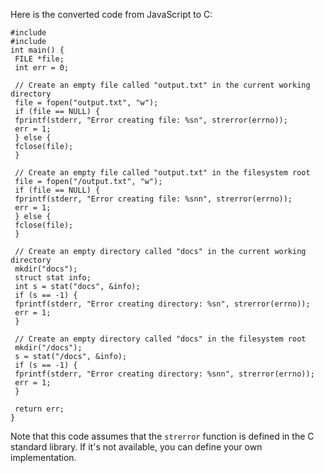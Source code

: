 Here is the converted code from JavaScript to C:
```
#include 
#include 
int main() {
 FILE *file;
 int err = 0;
 
 // Create an empty file called "output.txt" in the current working directory
 file = fopen("output.txt", "w");
 if (file == NULL) {
 fprintf(stderr, "Error creating file: %sn", strerror(errno));
 err = 1;
 } else {
 fclose(file);
 }
 
 // Create an empty file called "output.txt" in the filesystem root
 file = fopen("/output.txt", "w");
 if (file == NULL) {
 fprintf(stderr, "Error creating file: %snn", strerror(errno));
 err = 1;
 } else {
 fclose(file);
 }
 
 // Create an empty directory called "docs" in the current working directory
 mkdir("docs");
 struct stat info;
 int s = stat("docs", &info);
 if (s == -1) {
 fprintf(stderr, "Error creating directory: %sn", strerror(errno));
 err = 1;
 }
 
 // Create an empty directory called "docs" in the filesystem root
 mkdir("/docs");
 s = stat("/docs", &info);
 if (s == -1) {
 fprintf(stderr, "Error creating directory: %snn", strerror(errno));
 err = 1;
 }
 
 return err;
}
```
Note that this code assumes that the `strerror` function is defined in the C standard library. If it's not available, you can define your own implementation.

